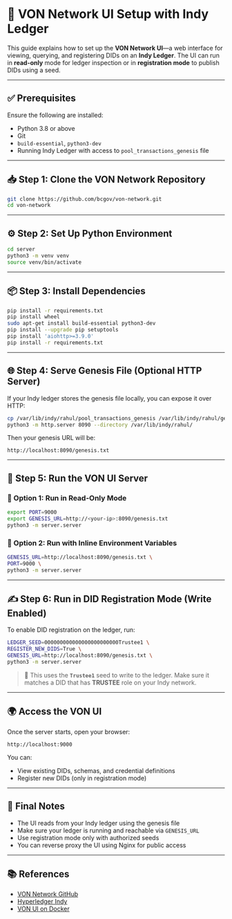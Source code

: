 
# 🧠 VON Network UI Setup with Indy Ledger

This guide explains how to set up the **VON Network UI**—a web interface for viewing, querying, and registering DIDs on an **Indy Ledger**. The UI can run in **read-only** mode for ledger inspection or in **registration mode** to publish DIDs using a seed.

---

## ✅ Prerequisites

Ensure the following are installed:

- Python 3.8 or above
- Git
- `build-essential`, `python3-dev`
- Running Indy Ledger with access to `pool_transactions_genesis` file

---

## 📥 Step 1: Clone the VON Network Repository

```bash
git clone https://github.com/bcgov/von-network.git
cd von-network
````

---

## ⚙️ Step 2: Set Up Python Environment

```bash
cd server
python3 -m venv venv
source venv/bin/activate
```

---

## 📦 Step 3: Install Dependencies

```bash
pip install -r requirements.txt
pip install wheel
sudo apt-get install build-essential python3-dev
pip install --upgrade pip setuptools
pip install 'aiohttp>=3.9.0'
pip install -r requirements.txt
```

---

## 🌐 Step 4: Serve Genesis File (Optional HTTP Server)

If your Indy ledger stores the genesis file locally, you can expose it over HTTP:

```bash
cp /var/lib/indy/rahul/pool_transactions_genesis /var/lib/indy/rahul/genesis.txt
python3 -m http.server 8090 --directory /var/lib/indy/rahul/
```

Then your genesis URL will be:

```
http://localhost:8090/genesis.txt
```

---

## 🚀 Step 5: Run the VON UI Server

### 🔹 Option 1: Run in Read-Only Mode

```bash
export PORT=9000
export GENESIS_URL=http://<your-ip>:8090/genesis.txt
python3 -m server.server
```

### 🔹 Option 2: Run with Inline Environment Variables

```bash
GENESIS_URL=http://localhost:8090/genesis.txt \
PORT=9000 \
python3 -m server.server
```

---

## ✍️ Step 6: Run in DID Registration Mode (Write Enabled)

To enable DID registration on the ledger, run:

```bash
LEDGER_SEED=000000000000000000000000Trustee1 \
REGISTER_NEW_DIDS=True \
GENESIS_URL=http://localhost:8090/genesis.txt \
python3 -m server.server
```

> 🔐 This uses the **`Trustee1`** seed to write to the ledger. Make sure it matches a DID that has **TRUSTEE** role on your Indy network.

---

## 🌍 Access the VON UI

Once the server starts, open your browser:

```
http://localhost:9000
```

You can:

* View existing DIDs, schemas, and credential definitions
* Register new DIDs (only in registration mode)

---

## 🧾 Final Notes

* The UI reads from your Indy ledger using the genesis file
* Make sure your ledger is running and reachable via `GENESIS_URL`
* Use registration mode only with authorized seeds
* You can reverse proxy the UI using Nginx for public access

---

## 📚 References

* [VON Network GitHub](https://github.com/bcgov/von-network)
* [Hyperledger Indy](https://github.com/hyperledger/indy-node)
* [VON UI on Docker](https://github.com/bcgov/von-network#docker-setup)

